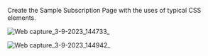 Create the Sample Subscription Page with the uses of typical CSS elements. 

![Web capture_3-9-2023_144733_](https://github.com/JiahaoShen0510/Subscription-Page-with-CSS/assets/74155924/cfbc9f8d-f18d-44b0-9849-c3da022c47af)


![Web capture_3-9-2023_144942_](https://github.com/JiahaoShen0510/Subscription-Page-with-CSS/assets/74155924/6a4412c8-9576-4022-a125-346203d707c6)
